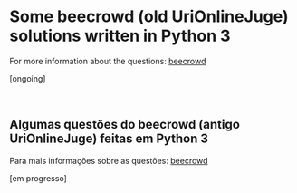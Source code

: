 # Some beecrowd (old UriOnlineJuge) solutions written in Python 3
For more information about the questions: [beecrowd](https://www.beecrowd.com.br/judge/en/problems/index/1)

[ongoing]

<br>

## Algumas questões do beecrowd (antigo UriOnlineJuge) feitas em Python 3

Para mais informações sobre as questões: [beecrowd](https://www.beecrowd.com.br/judge/pt/problems/index/1)

[em progresso]
